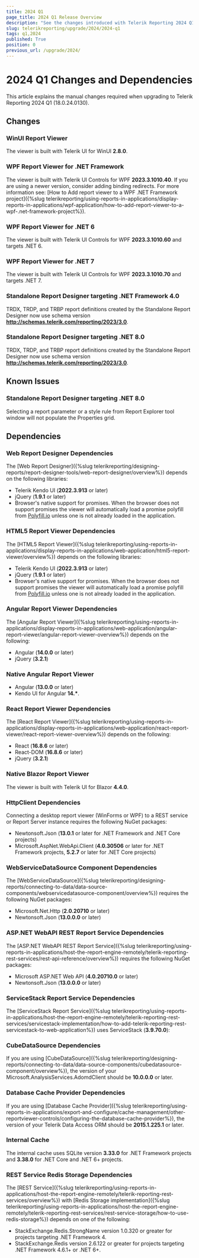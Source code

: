 ```yaml
---
title: 2024 Q1
page_title: 2024 Q1 Release Overview
description: "See the changes introduced with Telerik Reporting 2024 Q1 that should be considered before upgrading, and the 3rd party products & packages this version depends on."
slug: telerikreporting/upgrade/2024/2024-q1
tags: q1,2024
published: True
position: 0
previous_url: /upgrade/2024/
---
```


# 2024 Q1 Changes and Dependencies

This article explains the manual changes required when upgrading to Telerik Reporting 2024 Q1 (18.0.24.0130).

## Changes

### WinUI Report Viewer

The viewer is built with Telerik UI for WinUI __2.8.0__.

### WPF Report Viewer for .NET Framework

The viewer is built with Telerik UI Controls for WPF __2023.3.1010.40__. If you are using a newer version, consider adding binding redirects. For more information see: [How to Add report viewer to a WPF .NET Framework project]({%slug telerikreporting/using-reports-in-applications/display-reports-in-applications/wpf-application/how-to-add-report-viewer-to-a-wpf-.net-framework-project%}).

### WPF Report Viewer for .NET 6

The viewer is built with Telerik UI Controls for WPF __2023.3.1010.60__ and targets .NET 6.

### WPF Report Viewer for .NET 7

The viewer is built with Telerik UI Controls for WPF __2023.3.1010.70__ and targets .NET 7.

### Standalone Report Designer targeting .NET Framework 4.0

TRDX, TRDP, and TRBP report definitions created by the Standalone Report Designer now use schema version __http://schemas.telerik.com/reporting/2023/3.0__.

### Standalone Report Designer targeting .NET 8.0

TRDX, TRDP, and TRBP report definitions created by the Standalone Report Designer now use schema version __http://schemas.telerik.com/reporting/2023/3.0__.

## Known Issues

### Standalone Report Designer targeting .NET 8.0

Selecting a report parameter or a style rule from Report Explorer tool window will not populate the Properties grid.

## Dependencies

### Web Report Designer Dependencies

The [Web Report Designer]({%slug telerikreporting/designing-reports/report-designer-tools/web-report-designer/overview%}) depends on the following libraries:

* Telerik Kendo UI (__2022.3.913__ or later)
* jQuery (__1.9.1__ or later)
* Browser's native support for promises. When the browser does not support promises the viewer will automatically load a promise polyfill from  [Polyfill.io](https://polyfill.io)  unless one is not already loaded in the application.

### HTML5 Report Viewer Dependencies

The [HTML5 Report Viewer]({%slug telerikreporting/using-reports-in-applications/display-reports-in-applications/web-application/html5-report-viewer/overview%}) depends on the following libraries:

* Telerik Kendo UI (__2022.3.913__ or later)
* jQuery (__1.9.1__ or later)
* Browser's native support for promises. When the browser does not support promises the viewer will automatically load a promise polyfill from  [Polyfill.io](https://polyfill.io)  unless one is not already loaded in the application.

### Angular Report Viewer Dependencies

The [Angular Report Viewer]({%slug telerikreporting/using-reports-in-applications/display-reports-in-applications/web-application/angular-report-viewer/angular-report-viewer-overview%}) depends on the following:

* Angular (__14.0.0__ or later)
* jQuery (__3.2.1__)

### Native Angular Report Viewer

* Angular (__13.0.0__ or later)
* Kendo UI for Angular __14.*__.

### React Report Viewer Dependencies

The [React Report Viewer]({%slug telerikreporting/using-reports-in-applications/display-reports-in-applications/web-application/react-report-viewer/react-report-viewer-overview%}) depends on the following:

* React (__16.8.6__ or later)
* React-DOM (__16.8.6__ or later)
* jQuery (__3.2.1__)

### Native Blazor Report Viewer

The viewer is built with Telerik UI for Blazor __4.4.0__.

### HttpClient Dependencies

Connecting a desktop report viewer (WinForms or WPF) to a REST service or Report Server instance requires the following NuGet packages:

* Newtonsoft.Json (__13.0.1__ or later for .NET Framework and .NET Core projects)
* Microsoft.AspNet.WebApi.Client (__4.0.30506__ or later for .NET Framework projects, __5.2.7__ or later for .NET Core projects)

### WebServiceDataSource Component Dependencies

The [WebServiceDataSource]({%slug telerikreporting/designing-reports/connecting-to-data/data-source-components/webservicedatasource-component/overview%}) requires the following NuGet packages:

* Microsoft.Net.Http (__2.0.20710__ or later)
* Newtonsoft.Json (__13.0.0.0__ or later)

### ASP.NET WebAPI REST Report Service Dependencies

The [ASP.NET WebAPI REST Report Service]({%slug telerikreporting/using-reports-in-applications/host-the-report-engine-remotely/telerik-reporting-rest-services/rest-api-reference/overview%}) requires the following NuGet packages:

* Microsoft ASP.NET Web API (__4.0.20710.0__ or later)
* Newtonsoft.Json (__13.0.0.0__ or later)

### ServiceStack Report Service Dependencies

The [ServiceStack Report Service]({%slug telerikreporting/using-reports-in-applications/host-the-report-engine-remotely/telerik-reporting-rest-services/servicestack-implementation/how-to-add-telerik-reporting-rest-servicestack-to-web-application%}) uses ServiceStack (__3.9.70.0__):

### CubeDataSource Dependencies

If you are using [CubeDataSource]({%slug telerikreporting/designing-reports/connecting-to-data/data-source-components/cubedatasource-component/overview%}), the version of your Microsoft.AnalysisServices.AdomdClient should be __10.0.0.0__ or later.

### Database Cache Provider Dependencies

If you are using [Database Cache Provider]({%slug telerikreporting/using-reports-in-applications/export-and-configure/cache-management/other-reportviewer-controls/configuring-the-database-cache-provider%}), the version of your Telerik Data Access ORM should be __2015.1.225.1__ or later.

### Internal Cache

The internal cache uses SQLite version __3.33.0__ for .NET Framework projects and __3.38.0__ for .NET Core and .NET 6+ projects.

### REST Service Redis Storage Dependencies

The [REST Service]({%slug telerikreporting/using-reports-in-applications/host-the-report-engine-remotely/telerik-reporting-rest-services/overview%}) with [Redis Storage implementation]({%slug telerikreporting/using-reports-in-applications/host-the-report-engine-remotely/telerik-reporting-rest-services/rest-service-storage/how-to-use-redis-storage%}) depends on one of the following:

* StackExchange.Redis.StrongName version 1.0.320 or greater for projects targeting .NET Framework 4.
* StackExchange.Redis version 2.6.122 or greater for projects targeting .NET Framework 4.6.1+ or .NET 6+.
